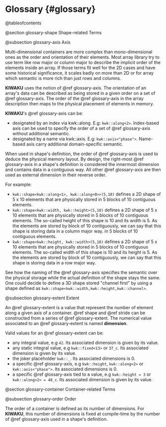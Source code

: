 Glossary {#glossary}
========

@tableofcontents

@section glossary-shape Shape-related Terms

@subsection glossary-axis Axis

Multi-dimensional containers are more complex than mono-dimensional ones as the order and orientation of
their elements. Most array library try to use term like row major or column major to describe the
implicit order of the elements inside an array. If those terms fit well for the 2D cases and have some
historical significance, it scales badly on more than 2D or for array which semantic is more rich than
just rows and columns.

**KIWAKU** uses the notion of @ref glossary-axis. The orientation of an array's data can be described as being stored
in a given order on a set of @ref glossary-axis. The order of the @ref glossary-axis in the array description then maps
to the physical placement of elements in memory.

**KIWAKU**'s @ref glossary-axis can be:
  - designated by an index via kwk::along. E.g: `kwk::along<2>`. Index-based axis can be used to specify the order
    of a set of @ref glossary-axis without additional semantic.
  - designated by a name via kwk::axis. E.g: `kwk::axis<"phase">`. Name-based axis carry additional domain-specific semantic.

When used in shape's definition, the order of @ref glossary-axis is used to deduce the physical memory layout.
By design, the right-most @ref glossary-axis in a shape's definition is considered the innermost dimension and
contains data in a contiguous way. All other @ref glossary-axis are then used as external dimension in their reverse
order.

For example:
  - `kwk::shape<kwk::along<1>, kwk::along<0>>(5,10)` defines a 2D shape of 5 x 10 elements that are physically stored
    in 5 blocks of 10 contiguous elements.
  - `kwk::shape<kwk::width, kwk::height>(5,10)` defines a 2D shape of 5 x 10 elements that are physically stored
    in 5 blocks of 10 contiguous elements. The so-called height of this shape is 10 and its width is 5. As the
    elements are stored by block of 10 contiguously, we can say that this shape is storing data in a column major way.
    in 5 blocks of 10 contiguous elements.
  - `kwk::shape<kwk::height, kwk::width>(5,10)` defines a 2D shape of 5 x 10 elements that are physically stored
    in 5 blocks of 10 contiguous elements. The so-called width of this shape is 10 and its height is 5. As the
    elements are stored by block of 10 contiguously, we can say that this shape is storing data in a row major way.

See how the naming of the @ref glossary-axis specifies the semantic over the physical storage while the actual
definition of the shape stays the same. One could decide to define a 3D shape stored "channel first" by using
a shape defined as `kwk::shape<kwk::width,kwk::height,kwk::channel>`.

@subsection glossary-extent Extent

An @ref glossary-extent is a value that represent the number of element along a given axis of a container.
@ref shape and @ref stride can be constructed from a series of @ref glossary-extent. The numerical value
associated to an @ref glossary-extent is named **dimension**.

Valid values for an @ref glossary-extent can be:
  - any integral value, e.g `42`. Its associated dimension is given by its value.
  - any static integral value, e.g `kwk::fixed<13>` or `37_c`. Its associated dimension is given by its value.
  - the joker placeholder `kwk::_`. Its associated dimensions is 0.
  - a specific @ref glossary-axis, e.g `kwk::height`, `kwk::along<2>` or `kwk::axis<"phase">`. Its associated dimensions is 0.
  - a specific @ref glossary-axis tied to a value, e.g `kwk::height = 3` or `kwk::along<2> = 48_c`. Its associated dimension is given by its value.

@section glossary-container Container-related Terms

@subsection glossary-order Order

The order of a container is defined as its number of dimensions. For **KIWAKU**, this number of
dimensions is fixed at compile-time by the number of @ref glossary-axis used in a shape's definition.

